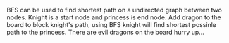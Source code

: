 BFS can be used to find shortest path on a undirected graph between two nodes.
Knight is a start node and princess is end node.
Add dragon to the board to block knight's path, using BFS knight will find shortest possinle path to the princess.
There are evil dragons on the board hurry up...
